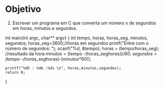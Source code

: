 # Objetivo



2. Escrever um programa em C que converta um número x de segundos em horas, minutos e segundos.

int main(int argc, char** argv)
{
    int tempo, horas, horas_seg, minutos, segundos;
    horas_seg=3600;//horas em segundos
    printf("Entre com o número de segundos: ");
    scanf("%d, &tempo);
    horas = (tempo/horas_seg);   //resultado da hora
    minutos = (tempo -(horas_seg*horas))/60;
    segundos = (tempo -(horas_seg*horas)-(minutos*60));
    
    printf("%dh : %dm :%ds \n", horas,minutos,segundos);
    return 0;
}
